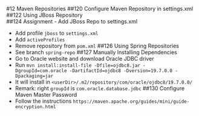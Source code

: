 #12 Maven Repositories
##120 Configure Maven Repository in settings.xml  
##122 Using JBoss Repository  
##124 Assignment - Add JBoss Repo to settings.xml
- Add profile `jboss` to `settings.xml`
- Add `activeProfiles`
- Remove repository from `pom.xml`
##126 Using Spring Repositories
- See branch `spring-repo`
##127 Manually Installing Dependencies
- Go to Oracle website and download Oracle JDBC driver
- Run `mvn install:install-file -Dfile=ojdbc8.jar -DgroupId=com.oracle -DartifactId=ojdbc8 -Dversion=19.7.0.0 -Dpackaging=jar`
- It will install in `<userDir>/.m2/repository/com/oracle/ojdbc8/19.7.0.0/` 
- Remark: right `groupId` is `com.oracle.database.jdbc`
##130 Configure Maven Master Password
- Follow the instructions `https://maven.apache.org/guides/mini/guide-encryption.html`

